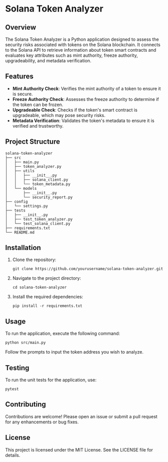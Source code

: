 # Solana Token Analyzer

## Overview
The Solana Token Analyzer is a Python application designed to assess the security risks associated with tokens on the Solana blockchain. It connects to the Solana API to retrieve information about token smart contracts and evaluates key attributes such as mint authority, freeze authority, upgradeability, and metadata verification.

## Features
- **Mint Authority Check**: Verifies the mint authority of a token to ensure it is secure.
- **Freeze Authority Check**: Assesses the freeze authority to determine if the token can be frozen.
- **Upgradeable Check**: Checks if the token's smart contract is upgradeable, which may pose security risks.
- **Metadata Verification**: Validates the token's metadata to ensure it is verified and trustworthy.

## Project Structure
```
solana-token-analyzer
├── src
│   ├── main.py
│   ├── token_analyzer.py
│   ├── utils
│   │   ├── __init__.py
│   │   ├── solana_client.py
│   │   └── token_metadata.py
│   └── models
│       ├── __init__.py
│       └── security_report.py
├── config
│   └── settings.py
├── tests
│   ├── __init__.py
│   ├── test_token_analyzer.py
│   └── test_solana_client.py
├── requirements.txt
└── README.md
```

## Installation
1. Clone the repository:
   ```
   git clone https://github.com/yourusername/solana-token-analyzer.git
   ```
2. Navigate to the project directory:
   ```
   cd solana-token-analyzer
   ```
3. Install the required dependencies:
   ```
   pip install -r requirements.txt
   ```

## Usage
To run the application, execute the following command:
```
python src/main.py
```
Follow the prompts to input the token address you wish to analyze.

## Testing
To run the unit tests for the application, use:
```
pytest
```

## Contributing
Contributions are welcome! Please open an issue or submit a pull request for any enhancements or bug fixes.

## License
This project is licensed under the MIT License. See the LICENSE file for details.